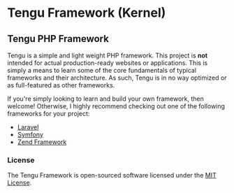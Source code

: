 # Tengu Framework (Kernel)

## Tengu PHP Framework
Tengu is a simple and light weight PHP framework. This project is **not** intended for actual production-ready websites or applications. This is simply a means to learn some of the core fundamentals of typical frameworks and their architecture. As such, Tengu is in no way optimized or as full-featured as other frameworks.

If you're simply looking to learn and build your own framework, then welcome! Otherwise, I highly recommend checking out one of the following frameworks for your project:

- [Laravel](http://laravel.com/)
- [Symfony](http://symfony.com/)
- [Zend Framework](http://framework.zend.com/)

### License
The Tengu Framework is open-sourced software licensed under the [MIT License](https://tldrlegal.com/license/mit-license).
